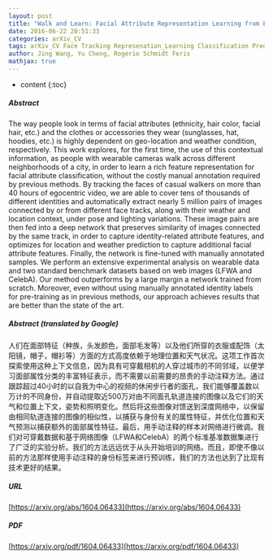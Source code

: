 ```yaml
---
layout: post
title: "Walk and Learn: Facial Attribute Representation Learning from Egocentric Video and Contextual Data"
date: 2016-06-22 20:51:33
categories: arXiv_CV
tags: arXiv_CV Face Tracking Represenation_Learning Classification Prediction
author: Jing Wang, Yu Cheng, Rogerio Schmidt Feris
mathjax: true
---
```


* content
{:toc}

##### Abstract
The way people look in terms of facial attributes (ethnicity, hair color, facial hair, etc.) and the clothes or accessories they wear (sunglasses, hat, hoodies, etc.) is highly dependent on geo-location and weather condition, respectively. This work explores, for the first time, the use of this contextual information, as people with wearable cameras walk across different neighborhoods of a city, in order to learn a rich feature representation for facial attribute classification, without the costly manual annotation required by previous methods. By tracking the faces of casual walkers on more than 40 hours of egocentric video, we are able to cover tens of thousands of different identities and automatically extract nearly 5 million pairs of images connected by or from different face tracks, along with their weather and location context, under pose and lighting variations. These image pairs are then fed into a deep network that preserves similarity of images connected by the same track, in order to capture identity-related attribute features, and optimizes for location and weather prediction to capture additional facial attribute features. Finally, the network is fine-tuned with manually annotated samples. We perform an extensive experimental analysis on wearable data and two standard benchmark datasets based on web images (LFWA and CelebA). Our method outperforms by a large margin a network trained from scratch. Moreover, even without using manually annotated identity labels for pre-training as in previous methods, our approach achieves results that are better than the state of the art.

##### Abstract (translated by Google)
人们在面部特征（种族，头发颜色，面部毛发等）以及他们所穿的衣服或配饰（太阳镜，帽子，帽衫等）方面的方式高度依赖于地理位置和天气状况。这项工作首次探索使用这种上下文信息，因为具有可穿戴相机的人穿过城市的不同邻域，以便学习面部属性分类的丰富特征表示，而不需要以前需要的昂贵的手动注释方法。通过跟踪超过40小时的以自我为中心的视频的休闲步行者的面孔，我们能够覆盖数以万计的不同身份，并自动提取近500万对由不同面孔轨道连接的图像以及它们的天气和位置上下文，姿势和照明变化。然后将这些图像对馈送到深度网络中，以保留由相同轨道连接的图像的相似性，以捕获与身份有关的属性特征，并优化位置和天气预测以捕获额外的面部属性特征。最后，用手动注释的样本对网络进行微调。我们对可穿戴数据和基于网络图像（LFWA和CelebA）的两个标准基准数据集进行了广泛的实验分析。我们的方法远远优于从头开始培训的网络。而且，即使不像以前的方法那样使用手动注释的身份标签来进行预训练，我们的方法也达到了比现有技术更好的结果。

##### URL
[https://arxiv.org/abs/1604.06433](https://arxiv.org/abs/1604.06433)

##### PDF
[https://arxiv.org/pdf/1604.06433](https://arxiv.org/pdf/1604.06433)

